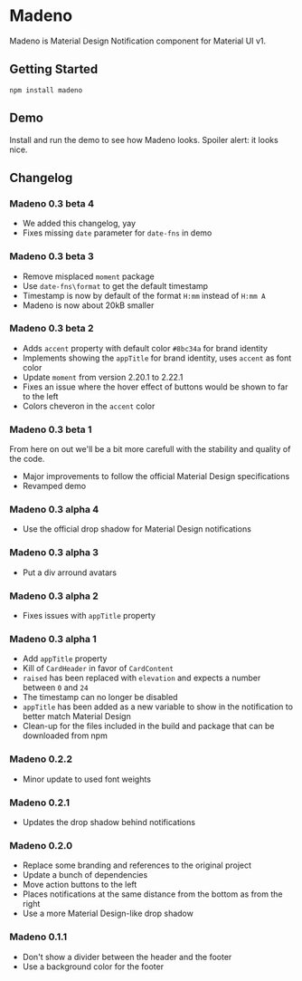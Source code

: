 # Madeno

Madeno is Material Design Notification component for Material UI v1.

## Getting Started

```
npm install madeno
```

## Demo
Install and run the demo to see how Madeno looks. Spoiler alert: it looks nice.

## Changelog
### Madeno 0.3 beta 4
* We added this changelog, yay
* Fixes missing ```date``` parameter for ```date-fns``` in demo

### Madeno 0.3 beta 3
* Remove misplaced ```moment``` package
* Use ```date-fns\format``` to get the default timestamp
* Timestamp is now by default of the format ```H:mm``` instead of ```H:mm A```
* Madeno is now about 20kB smaller

### Madeno 0.3 beta 2
* Adds ```accent``` property with default color ```#8bc34a``` for brand identity
* Implements showing the ```appTitle``` for brand identity, uses ```accent``` as font color
* Update ```moment``` from version 2.20.1 to 2.22.1
* Fixes an issue where the hover effect of buttons would be shown to far to the left
* Colors cheveron in the ```accent``` color

### Madeno 0.3 beta 1
From here on out we'll be a bit more carefull with the stability and quality of the code.

* Major improvements to follow the official Material Design specifications
* Revamped demo

### Madeno 0.3 alpha 4
* Use the official drop shadow for Material Design notifications

### Madeno 0.3 alpha 3
* Put a div arround avatars

### Madeno 0.3 alpha 2
* Fixes issues with ```appTitle``` property

### Madeno 0.3 alpha 1
* Add ```appTitle``` property
* Kill of ```CardHeader``` in favor of ```CardContent```
* ```raised``` has been replaced with ```elevation``` and expects a number between ```0``` and ```24```
* The timestamp can no longer be disabled
* ```appTitle``` has been added as a new variable to show in the notification to better match Material Design
* Clean-up for the files included in the build and package that can be downloaded from npm

### Madeno 0.2.2
* Minor update to used font weights

### Madeno 0.2.1
* Updates the drop shadow behind notifications

### Madeno 0.2.0
* Replace some branding and references to the original project
* Update a bunch of dependencies
* Move action buttons to the left
* Places notifications at the same distance from the bottom as from the right
* Use a more Material Design-like drop shadow

### Madeno 0.1.1
* Don't show a divider between the header and the footer
* Use a background color for the footer